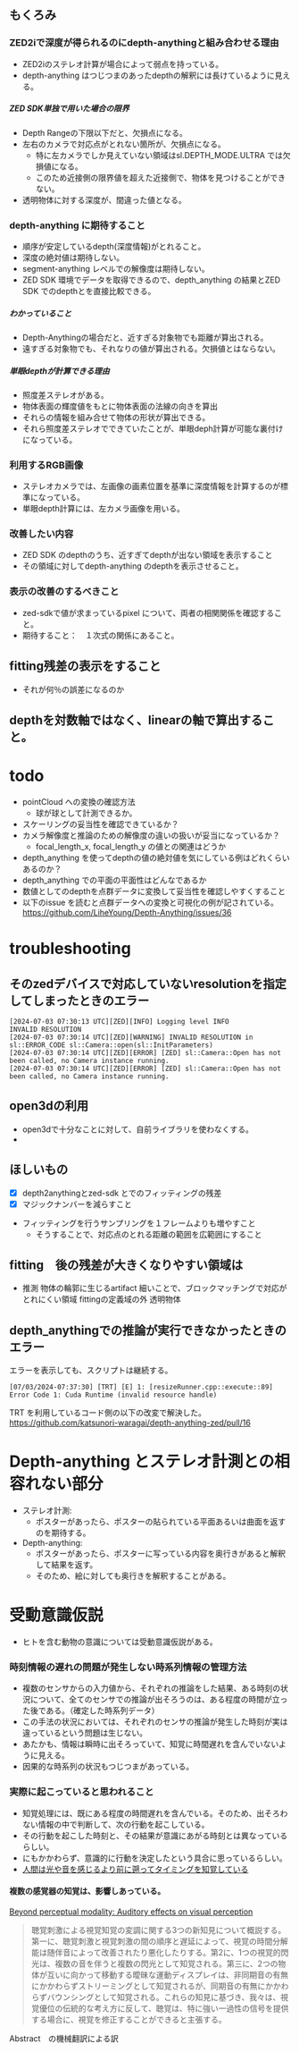 ## もくろみ
### ZED2iで深度が得られるのにdepth-anythingと組み合わせる理由
- ZED2iのステレオ計算が場合によって弱点を持っている。
- depth-anything はつじつまのあったdepthの解釈には長けているように見える。
##### ZED SDK単独で用いた場合の限界
- Depth Rangeの下限以下だと、欠損点になる。
- 左右のカメラで対応点がとれない箇所が、欠損点になる。
  - 特に左カメラでしか見えていない領域はsl.DEPTH_MODE.ULTRA では欠損値になる。
  - このため近接側の限界値を超えた近接側で、物体を見つけることができない。
- 透明物体に対する深度が、間違った値となる。
### depth-anything に期待すること
- 順序が安定しているdepth(深度情報)がとれること。
- 深度の絶対値は期待しない。
- segment-anything レベルでの解像度は期待しない。
- ZED SDK 環境でデータを取得できるので、depth_anything の結果とZED SDK でのdepthとを直接比較できる。
##### わかっていること
- Depth-Anythingの場合だと、近すぎる対象物でも距離が算出される。
- 遠すぎる対象物でも、それなりの値が算出される。欠損値とはならない。
##### 単眼depthが計算できる理由
- 照度差ステレオがある。
- 物体表面の輝度値をもとに物体表面の法線の向きを算出
- それらの情報を組み合せて物体の形状が算出できる。
- それら照度差ステレオでできていたことが、単眼deph計算が可能な裏付けになっている。
### 利用するRGB画像
- ステレオカメラでは、左画像の画素位置を基準に深度情報を計算するのが標準になっている。
- 単眼depth計算には、左カメラ画像を用いる。
### 改善したい内容
- ZED SDK のdepthのうち、近すぎてdepthが出ない領域を表示すること
- その領域に対してdepth-anything のdepthを表示させること。


### 表示の改善のするべきこと
- zed-sdkで値が求まっているpixel について、両者の相関関係を確認すること。
- 期待すること：　１次式の関係にあること。
## fitting残差の表示をすること
- それが何％の誤差になるのか
## depthを対数軸ではなく、linearの軸で算出すること。

# todo
- pointCloud への変換の確認方法
  - 球が球として計測できるか。
- スケーリングの妥当性を確認できているか？
- カメラ解像度と推論のための解像度の違いの扱いが妥当になっているか？
  - focal_length_x, focal_length_y の値との関連はどうか
- depth_anything を使ってdepthの値の絶対値を気にしている例はどれくらいあるのか？
- depth_anything での平面の平面性はどんなであるか
- 数値としてのdepthを点群データに変換して妥当性を確認しやすくすること
- 以下のissue を読むと点群データへの変換と可視化の例が記されている。
https://github.com/LiheYoung/Depth-Anything/issues/36


# troubleshooting
## そのzedデバイスで対応していないresolutionを指定してしまったときのエラー
```commandline
[2024-07-03 07:30:13 UTC][ZED][INFO] Logging level INFO
INVALID RESOLUTION
[2024-07-03 07:30:14 UTC][ZED][WARNING] INVALID RESOLUTION in sl::ERROR_CODE sl::Camera::open(sl::InitParameters)
[2024-07-03 07:30:14 UTC][ZED][ERROR] [ZED] sl::Camera::Open has not been called, no Camera instance running.
[2024-07-03 07:30:14 UTC][ZED][ERROR] [ZED] sl::Camera::Open has not been called, no Camera instance running.
```

## open3dの利用
- open3dで十分なことに対して、自前ライブラリを使わなくする。
- 

## ほしいもの
- [x] depth2anythingとzed-sdk とでのフィッティングの残差
- [x] マジックナンバーを減らすこと
- フィッティングを行うサンプリングを１フレームよりも増やすこと
  - そうすることで、対応点のとれる距離の範囲を広範囲にすること

## fitting　後の残差が大きくなりやすい領域は
- 推測
物体の輪郭に生じるartifact
細いことで、ブロックマッチングで対応がとれにくい領域
fittingの定義域の外
透明物体

## depth_anythingでの推論が実行できなかったときのエラー
エラーを表示しても、スクリプトは継続する。
```commandline
[07/03/2024-07:37:30] [TRT] [E] 1: [resizeRunner.cpp::execute::89] Error Code 1: Cuda Runtime (invalid resource handle)
```
TRT を利用しているコード側の以下の改変で解決した。
https://github.com/katsunori-waragai/depth-anything-zed/pull/16


# Depth-anything とステレオ計測との相容れない部分
- ステレオ計測:
  - ポスターがあったら、ポスターの貼られている平面あるいは曲面を返すのを期待する。
- Depth-anything:
  - ポスターがあったら、ポスターに写っている内容を奥行きがあると解釈して結果を返す。
  - そのため、絵に対しても奥行きを解釈することがある。

# 受動意識仮説
- ヒトを含む動物の意識については受動意識仮説がある。

### 時刻情報の遅れの問題が発生しない時系列情報の管理方法
- 複数のセンサからの入力値から、それぞれの推論をした結果、ある時刻の状況について、全てのセンサでの推論が出そろうのは、ある程度の時間が立った後である。（確定した時系列データ）
- この手法の状況においては、それぞれのセンサの推論が発生した時刻が実は違っているという問題は生じない。
- あたかも、情報は瞬時に出そろっていて、知覚に時間遅れを含んでいないように見える。
- 因果的な時系列の状況もつじつまがあっている。

### 実際に起こっていると思われること
- 知覚処理には、既にある程度の時間遅れを含んでいる。そのため、出そろわない情報の中で判断して、次の行動を起こしている。
- その行動を起こした時刻と、その結果が意識にあがる時刻とは異なっているらしい。
- にもかかわらず、意識的に行動を決定したという具合に思っているらしい。
- [人間は光や音を感じるより前に遡ってタイミングを知覚している](https://pc.watch.impress.co.jp/docs/news/yajiuma/1019132.html)
#### 複数の感覚器の知覚は、影響しあっている。
[Beyond perceptual modality: Auditory effects on visual perception](https://www.jstage.jst.go.jp/article/ast/22/2/22_2_61/_article/-char/ja/)

> 聴覚刺激による視覚知覚の変調に関する3つの新知見について概説する。第一に、聴覚刺激と視覚刺激の間の順序と遅延によって、視覚の時間分解能は随伴音によって改善されたり悪化したりする。第2に、1つの視覚的閃光は、複数の音を伴うと複数の閃光として知覚される。第三に、2つの物体が互いに向かって移動する曖昧な運動ディスプレイは、非同期音の有無にかかわらずストリーミングとして知覚されるが、同期音の有無にかかわらずバウンシングとして知覚される。これらの知見に基づき、我々は、視覚優位の伝統的な考え方に反して、聴覚は、特に強い一過性の信号を提供する場合に、視覚を修正することができると主張する。

Abstract　の機械翻訳による訳

